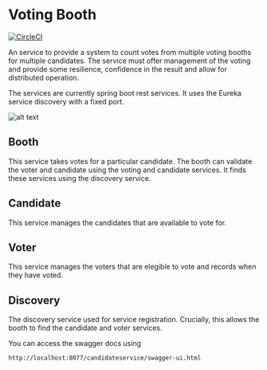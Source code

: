# Voting Booth

[![CircleCI](https://circleci.com/gh/m1ckr1sk/voting_booth.svg?style=svg)](https://circleci.com/gh/m1ckr1sk/voting_booth)

An service to provide a system to count votes from multiple voting booths for multiple candidates.  The service must offer management of the voting and provide some resilience, confidence in the result and allow for distributed operation. 

The services are currently spring boot rest services. It uses the Eureka service discovery with a fixed port.

![alt text](images/voting.png "Voting Overview")

## Booth
This service takes votes for a particular candidate. The booth can validate the voter and candidate using the voting and candidate services.  It finds these services using the discovery service.

## Candidate
This service manages the candidates that are available to vote for.

## Voter
This service manages the voters that are elegible to vote and records when they have voted.

## Discovery
The discovery service used for service registration.  Crucially, this allows the booth to find the candidate and voter services.

You can access the swagger docs using

`
http://localhost:8077/candidateservice/swagger-ui.html
`
